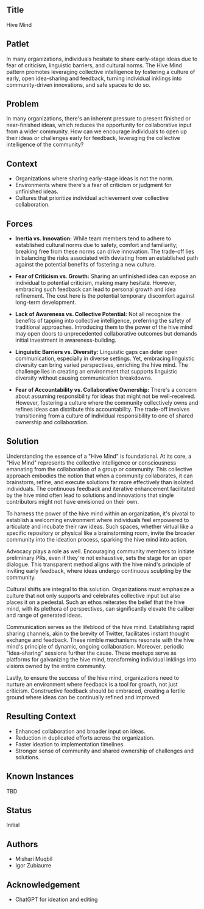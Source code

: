 ## Title

Hive Mind

## Patlet

In many organizations, individuals hesitate to share early-stage ideas due to fear of criticism, linguistic barriers, and cultural norms. The Hive Mind pattern promotes leveraging collective intelligence by fostering a culture of early, open idea-sharing and feedback, turning individual inklings into community-driven innovations, and safe spaces to do so.

## Problem

In many organizations, there's an inherent pressure to present finished or near-finished ideas, which reduces the opportunity for collaborative input from a wider community. How can we encourage individuals to open up their ideas or challenges early for feedback, leveraging the collective intelligence of the community?

## Context

* Organizations where sharing early-stage ideas is not the norm.
* Environments where there's a fear of criticism or judgment for unfinished ideas.
* Cultures that prioritize individual achievement over collective collaboration.

## Forces

* **Inertia vs. Innovation:** While team members tend to adhere to established cultural norms due to safety, comfort and familiarity; breaking free from these norms can drive innovation. The trade-off lies in balancing the risks associated with deviating from an established path against the potential benefits of fostering a new culture.

* **Fear of Criticism vs. Growth:** Sharing an unfinished idea can expose an individual to potential criticism, making many hesitate. However, embracing such feedback can lead to personal growth and idea refinement. The cost here is the potential temporary discomfort against long-term development.

* **Lack of Awareness vs. Collective Potential:** Not all recognize the benefits of tapping into collective intelligence, preferring the safety of traditional approaches. Introducing them to the power of the hive mind may open doors to unprecedented collaborative outcomes but demands initial investment in awareness-building.

* **Linguistic Barriers vs. Diversity:** Linguistic gaps can deter open communication, especially in diverse settings. Yet, embracing linguistic diversity can bring varied perspectives, enriching the hive mind. The challenge lies in creating an environment that supports linguistic diversity without causing communication breakdowns.

* **Fear of Accountability vs. Collaborative Ownership:** There's a concern about assuming responsibility for ideas that might not be well-received. However, fostering a culture where the community collectively owns and refines ideas can distribute this accountability. The trade-off involves transitioning from a culture of individual responsibility to one of shared ownership and collaboration.
  
## Solution

Understanding the essence of a "Hive Mind" is foundational. At its core, a "Hive Mind" represents the collective intelligence or consciousness emanating from the collaboration of a group or community. This collective approach embodies the notion that when a community collaborates, it can brainstorm, refine, and execute solutions far more effectively than isolated individuals. The continuous feedback and iterative enhancement facilitated by the hive mind often lead to solutions and innovations that single contributors might not have envisioned on their own.

To harness the power of the hive mind within an organization, it's pivotal to establish a welcoming environment where individuals feel empowered to articulate and incubate their raw ideas. Such spaces, whether virtual like a specific repository or physical like a brainstorming room, invite the broader community into the ideation process, sparking the hive mind into action.

Advocacy plays a role as well. Encouraging community members to initiate preliminary PRs, even if they're not exhaustive, sets the stage for an open dialogue. This transparent method aligns with the hive mind's principle of inviting early feedback, where ideas undergo continuous sculpting by the community.

Cultural shifts are integral to this solution. Organizations must emphasize a culture that not only supports and celebrates collective input but also places it on a pedestal. Such an ethos reiterates the belief that the hive mind, with its plethora of perspectives, can significantly elevate the caliber and range of generated ideas.

Communication serves as the lifeblood of the hive mind. Establishing rapid sharing channels, akin to the brevity of Twitter, facilitates instant thought exchange and feedback. These nimble mechanisms resonate with the hive mind's principle of dynamic, ongoing collaboration. Moreover, periodic "idea-sharing" sessions further the cause. These meetups serve as platforms for galvanizing the hive mind, transforming individual inklings into visions owned by the entire community.

Lastly, to ensure the success of the hive mind, organizations need to nurture an environment where feedback is a tool for growth, not just criticism. Constructive feedback should be embraced, creating a fertile ground where ideas can be continually refined and improved.

## Resulting Context

* Enhanced collaboration and broader input on ideas.
* Reduction in duplicated efforts across the organization.
* Faster ideation to implementation timelines.
* Stronger sense of community and shared ownership of challenges and solutions.

## Known Instances

TBD

## Status

Initial

## Authors

* Mishari Muqbil
* Igor Zubiaurre

## Acknowledgement

* ChatGPT for ideation and editing
